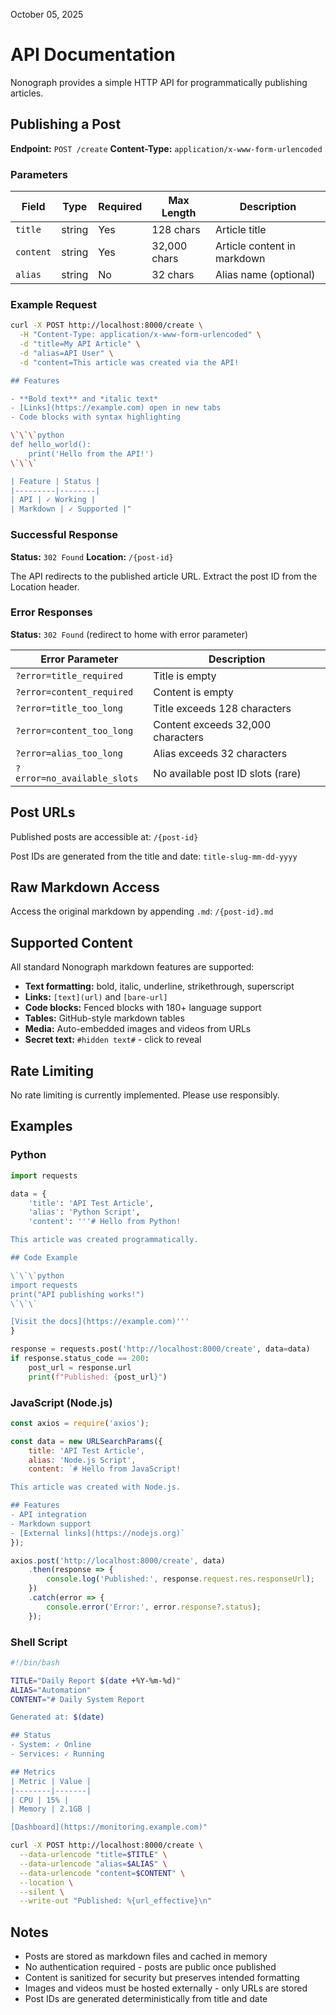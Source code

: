 October 05, 2025

# API Documentation
Nonograph provides a simple HTTP API for programmatically publishing articles.

## Publishing a Post
**Endpoint:** `POST /create`
**Content-Type:** `application/x-www-form-urlencoded`

### Parameters
| Field | Type | Required | Max Length | Description |
|-------|------|----------|------------|-------------|
| `title` | string | Yes | 128 chars | Article title |
| `content` | string | Yes | 32,000 chars | Article content in markdown |
| `alias` | string | No | 32 chars | Alias name (optional) |

### Example Request
```bash
curl -X POST http://localhost:8000/create \
  -H "Content-Type: application/x-www-form-urlencoded" \
  -d "title=My API Article" \
  -d "alias=API User" \
  -d "content=This article was created via the API!

## Features

- **Bold text** and *italic text*
- [Links](https://example.com) open in new tabs
- Code blocks with syntax highlighting

\`\`\`python
def hello_world():
    print('Hello from the API!')
\`\`\`

| Feature | Status |
|---------|--------|
| API | ✓ Working |
| Markdown | ✓ Supported |"
```

### Successful Response
**Status:** `302 Found`
**Location:** `/{post-id}`

The API redirects to the published article URL. Extract the post ID from the Location header.

### Error Responses
**Status:** `302 Found` (redirect to home with error parameter)

| Error Parameter | Description |
|----------------|-------------|
| `?error=title_required` | Title is empty |
| `?error=content_required` | Content is empty |
| `?error=title_too_long` | Title exceeds 128 characters |
| `?error=content_too_long` | Content exceeds 32,000 characters |
| `?error=alias_too_long` | Alias exceeds 32 characters |
| `?error=no_available_slots` | No available post ID slots (rare) |

## Post URLs
Published posts are accessible at: `/{post-id}`

Post IDs are generated from the title and date: `title-slug-mm-dd-yyyy`

## Raw Markdown Access
Access the original markdown by appending `.md`: `/{post-id}.md`

## Supported Content
All standard Nonograph markdown features are supported:

- **Text formatting:** bold, italic, underline, strikethrough, superscript
- **Links:** `[text](url)` and `[bare-url]`
- **Code blocks:** Fenced blocks with 180+ language support
- **Tables:** GitHub-style markdown tables
- **Media:** Auto-embedded images and videos from URLs
- **Secret text:** `#hidden text#` - click to reveal

## Rate Limiting
No rate limiting is currently implemented. Please use responsibly.

## Examples
### Python

```python
import requests

data = {
    'title': 'API Test Article',
    'alias': 'Python Script',
    'content': '''# Hello from Python!

This article was created programmatically.

## Code Example

\`\`\`python
import requests
print("API publishing works!")
\`\`\`

[Visit the docs](https://example.com)'''
}

response = requests.post('http://localhost:8000/create', data=data)
if response.status_code == 200:
    post_url = response.url
    print(f"Published: {post_url}")
```

### JavaScript (Node.js)
```javascript
const axios = require('axios');

const data = new URLSearchParams({
    title: 'API Test Article',
    alias: 'Node.js Script',
    content: `# Hello from JavaScript!

This article was created with Node.js.

## Features
- API integration
- Markdown support
- [External links](https://nodejs.org)`
});

axios.post('http://localhost:8000/create', data)
    .then(response => {
        console.log('Published:', response.request.res.responseUrl);
    })
    .catch(error => {
        console.error('Error:', error.response?.status);
    });
```

### Shell Script
```bash
#!/bin/bash

TITLE="Daily Report $(date +%Y-%m-%d)"
ALIAS="Automation"
CONTENT="# Daily System Report

Generated at: $(date)

## Status
- System: ✓ Online
- Services: ✓ Running

## Metrics
| Metric | Value |
|--------|-------|
| CPU | 15% |
| Memory | 2.1GB |

[Dashboard](https://monitoring.example.com)"

curl -X POST http://localhost:8000/create \
  --data-urlencode "title=$TITLE" \
  --data-urlencode "alias=$ALIAS" \
  --data-urlencode "content=$CONTENT" \
  --location \
  --silent \
  --write-out "Published: %{url_effective}\n"
```

## Notes
- Posts are stored as markdown files and cached in memory
- No authentication required - posts are public once published
- Content is sanitized for security but preserves intended formatting
- Images and videos must be hosted externally - only URLs are stored
- Post IDs are generated deterministically from title and date